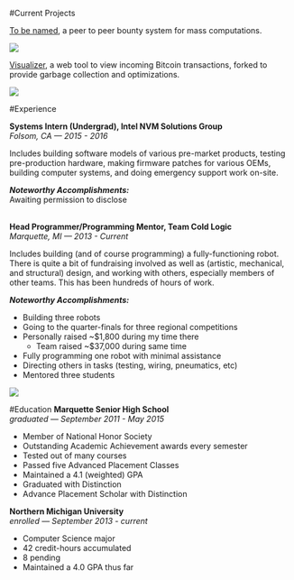 #Current Projects

[To be named](https://gappleto97.github.io/Senior-Project), a peer to peer bounty system for mass computations.

![](http://i.imgur.com/xCsjOto.png)

[Visualizer](https://gappleto97.github.io/visualizer), a web tool to view incoming Bitcoin transactions, forked to provide garbage collection and optimizations.

![](http://i.imgur.com/k9y20Eh.png)

#Experience

**Systems Intern (Undergrad), Intel NVM Solutions Group**<br>
*Folsom, CA — 2015 - 2016*

Includes building software models of various pre-market products, testing pre-production hardware, making firmware patches for various OEMs, building computer systems, and doing emergency support work on-site.

___Noteworthy Accomplishments:___<br>
Awaiting permission to disclose

<br>**Head Programmer/Programming Mentor, Team Cold Logic**<br>
*Marquette, MI — 2013 - Current*

Includes building (and of course programming) a fully-functioning robot.  There is quite a bit of fundraising involved as well as (artistic, mechanical, and structural) design, and working with others, especially members of other teams.  This has been hundreds of hours of work.

___Noteworthy Accomplishments:___
* Building three robots
* Going to the quarter-finals for three regional competitions
* Personally raised ~$1,800 during my time there
  * Team raised ~$37,000 during same time
* Fully programming one robot with minimal assistance
* Directing others in tasks (testing, wiring, pneumatics, etc)
* Mentored three students
 
![](http://coldlogic3617.org/images/AerialAssist.jpg)

#Education
**Marquette Senior High School**<br>
*graduated — September 2011 - May 2015*                                                                    
* Member of National Honor Society
* Outstanding Academic Achievement awards every semester
* Tested out of many courses
* Passed five Advanced Placement Classes
* Maintained a  4.1 (weighted) GPA
* Graduated with Distinction
* Advance Placement Scholar with Distinction

**Northern Michigan University**<br>
*enrolled — September 2013 - current*
* Computer Science major
* 42 credit-hours accumulated
 * 8 pending
* Maintained a 4.0 GPA thus far
